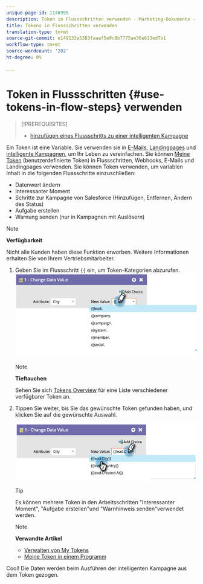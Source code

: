 ```yaml
---
unique-page-id: 1146995
description: Token in Flussschritten verwenden - Marketing-Dokumente - Produktdokumentation
title: Tokens in Flussschritten verwenden
translation-type: tm+mt
source-git-commit: e149133a5383faaef5e9c9b7775ae36e633ed7b1
workflow-type: tm+mt
source-wordcount: '202'
ht-degree: 0%

---
```



# Token in Flussschritten {#use-tokens-in-flow-steps} verwenden

>[!PREREQUISITES]
>
>* [hinzufügen eines Flussschritts zu einer intelligenten Kampagne](add-a-flow-step-to-a-smart-campaign.md)


Ein Token ist eine Variable. Sie verwenden sie in [E-Mails](https://docs.marketo.com/pages/viewpage.action?pageId=557076), [Landingpages](https://docs.marketo.com/pages/viewpage.action?pageId=2359689) und [intelligente Kampagnen](https://docs.marketo.com/display/DOCS/Smart+Lists+and+Lists), um Ihr Leben zu vereinfachen. Sie können [Meine Token](../../../../product-docs/core-marketo-concepts/programs/tokens/understanding-my-tokens-in-a-program.md) (benutzerdefinierte Token) in Flussschritten, Webhooks, E-Mails und Landingpages verwenden.  Sie können Token verwenden, um variablen Inhalt in die folgenden Flussschritte einzuschließen:

* Datenwert ändern
* Interessanter Moment
* Schritte zur Kampagne von Salesforce (Hinzufügen, Entfernen, Ändern des Status)
* Aufgabe erstellen
* Warnung senden (nur in Kampagnen mit Auslösern)

>[!NOTE]
>
>**Verfügbarkeit**
>
>Nicht alle Kunden haben diese Funktion erworben. Weitere Informationen erhalten Sie von Ihrem Vertriebsmitarbeiter.

1. Geben Sie im Flussschritt `{{` ein, um Token-Kategorien abzurufen. ![](assets/image2014-9-22-14-3a3-3a17.png)

   >[!NOTE]
   >
   >**Tieftauchen**
   >
   >Sehen Sie sich [Tokens Overview](../../../../product-docs/demand-generation/landing-pages/personalizing-landing-pages/tokens-overview.md) für eine Liste verschiedener verfügbarer Token an.

1. Tippen Sie weiter, bis Sie das gewünschte Token gefunden haben, und klicken Sie auf die gewünschte Auswahl.

   ![](assets/image2014-9-22-14-3a3-3a48.png)

   >[!TIP]
   >
   >Es können mehrere Token in den Arbeitsschritten &quot;Interessanter Moment&quot;, &quot;Aufgabe erstellen&quot;und &quot;Warnhinweis senden&quot;verwendet werden.

   >[!NOTE]
   >
   >**Verwandte Artikel**
   >
   >* [Verwalten von My Tokens](../../../../product-docs/core-marketo-concepts/programs/tokens/managing-my-tokens.md)
   >* [Meine Token in einem Programm](../../../../product-docs/core-marketo-concepts/programs/tokens/understanding-my-tokens-in-a-program.md)


Cool! Die Daten werden beim Ausführen der intelligenten Kampagne aus dem Token gezogen.